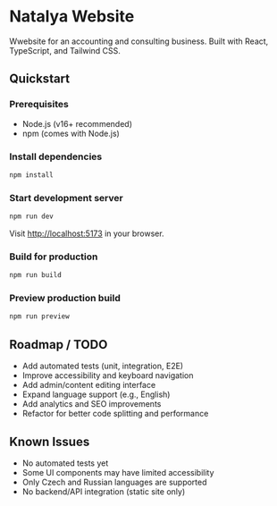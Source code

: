# Natalya Website
Wwebsite for an accounting and consulting business. Built with React, TypeScript, and Tailwind CSS.

## Quickstart
### Prerequisites
- Node.js (v16+ recommended)
- npm (comes with Node.js)

### Install dependencies
```sh
npm install
```

### Start development server
```sh
npm run dev
```
Visit [http://localhost:5173](http://localhost:5173) in your browser.

### Build for production
```sh
npm run build
```

### Preview production build
```sh
npm run preview
```

## Roadmap / TODO
- Add automated tests (unit, integration, E2E)
- Improve accessibility and keyboard navigation
- Add admin/content editing interface
- Expand language support (e.g., English)
- Add analytics and SEO improvements
- Refactor for better code splitting and performance

## Known Issues
- No automated tests yet
- Some UI components may have limited accessibility
- Only Czech and Russian languages are supported
- No backend/API integration (static site only)